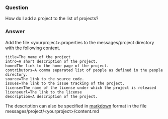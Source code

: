 ### Question
How do I add a project to the list of projects?

### Answer
Add the file \<yourproject>.properties to the messages/project directory with the following content.

	title=The name of the project
	intro=A short description of the project.
	home=The link to the home page of the project.
	contributors=A comma separated list of people as defined in the people directory.
	source=The link to the source code.
	issues=The link to the issue tracking of the project.
	license=The name of the license under which the project is released
	licenseurl=The link to the license
	description=A description of the project. 

The description can also be specified in [markdown](http://daringfireball.net/projects/markdown) format in the file messages/project/\<yourproject>/content.md 
